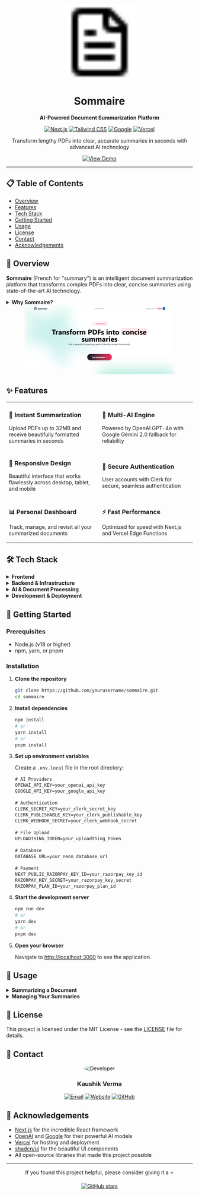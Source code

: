 <div align="center">
  <img src="public/logo.png" alt="Sommaire Logo" width="200"/>
  <h1>Sommaire</h1>
  <p><strong>AI-Powered Document Summarization Platform</strong></p>
  
  [![Next.js](https://img.shields.io/badge/Next.js-15-black?style=for-the-badge&logo=next.js)](https://nextjs.org/)
  [![Tailwind CSS](https://img.shields.io/badge/Tailwind-4-38B2AC?style=for-the-badge&logo=tailwind-css)](https://tailwindcss.com/)
  [![Google](https://img.shields.io/badge/Google-Gemini--2.0-4285F4?style=for-the-badge&logo=google)](https://ai.google.dev/)
  [![Vercel](https://img.shields.io/badge/Vercel-Deployed-000000?style=for-the-badge&logo=vercel)](https://sommaire-kv.vercel.app)
  
  <p>Transform lengthy PDFs into clear, accurate summaries in seconds with advanced AI technology</p>
  
  <a href="https://sommaire-kv.vercel.app" target="_blank">
    <img src="https://img.shields.io/badge/View_Demo-Visit_Site-FF4785?style=for-the-badge" alt="View Demo" />
  </a>
</div>

---

## 📋 Table of Contents

- [Overview](#-overview)
- [Features](#-features)
- [Tech Stack](#-tech-stack)
- [Getting Started](#-getting-started)
- [Usage](#-usage)
- [License](#-license)
- [Contact](#-contact)
- [Acknowledgements](#-acknowledgements)

## 🎯 Overview

**Sommaire** (French for "summary") is an intelligent document summarization platform that transforms complex PDFs into clear, concise summaries using state-of-the-art AI technology. 

<details>
<summary><strong>Why Sommaire?</strong></summary>
<br>

- **Save Time**: Extract key insights from lengthy documents in seconds
- **Improve Comprehension**: Get the essential information in an easy-to-digest format
- **Boost Productivity**: Focus on what matters most in your reading materials
- **Enhance Learning**: Quickly grasp complex concepts from academic papers and textbooks
- **Make Better Decisions**: Get the information you need without wading through pages of text

</details>

<div align="center">
  <img src="public/sommaire.png" alt="Sommaire Screenshot" width="80%" />
</div>

## ✨ Features

<table>
  <tr>
    <td width="50%">
      <h3>🚀 Instant Summarization</h3>
      <p>Upload PDFs up to 32MB and receive beautifully formatted summaries in seconds</p>
    </td>
    <td width="50%">
      <h3>🧠 Multi-AI Engine</h3>
      <p>Powered by OpenAI GPT-4o with Google Gemini 2.0 fallback for reliability</p>
    </td>
  </tr>
  <tr>
    <td width="50%">
      <h3>📱 Responsive Design</h3>
      <p>Beautiful interface that works flawlessly across desktop, tablet, and mobile</p>
    </td>
    <td width="50%">
      <h3>🔐 Secure Authentication</h3>
      <p>User accounts with Clerk for secure, seamless authentication</p>
    </td>
  </tr>
  <tr>
    <td width="50%">
      <h3>📊 Personal Dashboard</h3>
      <p>Track, manage, and revisit all your summarized documents</p>
    </td>
     <td width="50%">
      <h3>⚡ Fast Performance</h3>
      <p>Optimized for speed with Next.js and Vercel Edge Functions</p>
    </td>
  </tr>
</table>

## 🛠️ Tech Stack

<details>
<summary><strong>Frontend</strong></summary>
<br>

- **Framework**: [Next.js 15](https://nextjs.org/) with React 19
- **Styling**: 
  - [Tailwind CSS 4](https://tailwindcss.com/) for utility-first CSS
  - [shadcn/ui](https://ui.shadcn.com/) for accessible, customizable UI components
- **UI Components**:
  - [Radix UI](https://www.radix-ui.com/) for accessible primitives
  - [Lucide React](https://lucide.dev/) for beautiful SVG icons
  - [Sonner](https://sonner.emilkowal.ski/) for toast notifications
  - [Next Themes](https://github.com/pacocoursey/next-themes) for theme management
- **Animations**: Custom animations with [Motion](https://motion.dev/)
- **Typography**: Source Sans 3 from Google Fonts

</details>

<details>
<summary><strong>Backend & Infrastructure</strong></summary>
<br>

- **Runtime**: Next.js App Router with Server Components and Server Actions
- **Authentication**: [Clerk](https://clerk.dev/) for user management and authentication
- **Database**: 
  - [Neon Database](https://neon.tech/) (PostgreSQL) for serverless SQL storage
  - Connection via `@neondatabase/serverless`
- **File Handling**: 
  - [UploadThing](https://uploadthing.com/) for secure file uploads and storage
  - PDF-parse for document text extraction

</details>

<details>
<summary><strong>AI & Document Processing</strong></summary>
<br>

- **AI Integration**: 
  - [Google Generative AI](https://ai.google.dev/) with Gemini 2.0 Flash as primary model
  - [OpenAI API](https://openai.com/blog/openai-api) with GPT-4o model as fallback
- **Document Processing**:
  - [LangChain](https://js.langchain.com/) for document loading and text extraction
  - Custom prompt engineering for optimal summarization results
  - Automatic fallback between AI providers for reliability

</details>

<details>
<summary><strong>Development & Deployment</strong></summary>
<br>

- **Language**: JavaScript with TypeScript support
- **Type Safety**: 
  - TypeScript for type checking
  - Zod for runtime validation
- **Code Quality**:
  - Prettier with Tailwind plugin
  - ESLint for code linting
- **Build Tools**: Turbopack for faster development builds
- **Deployment**: [Vercel](https://vercel.com) for production hosting

</details>

## 🚀 Getting Started

### Prerequisites

- Node.js (v18 or higher)
- npm, yarn, or pnpm

### Installation

1. **Clone the repository**

   ```bash
   git clone https://github.com/yourusername/sommaire.git
   cd sommaire
   ```

2. **Install dependencies**

   ```bash
   npm install
   # or
   yarn install
   # or
   pnpm install
   ```

3. **Set up environment variables**

   Create a `.env.local` file in the root directory:

   ```env
   # AI Providers
   OPENAI_API_KEY=your_openai_api_key
   GOOGLE_API_KEY=your_google_api_key
   
   # Authentication
   CLERK_SECRET_KEY=your_clerk_secret_key
   CLERK_PUBLISHABLE_KEY=your_clerk_publishable_key
   CLERK_WEBHOOK_SECRET=your_clerk_webhook_secret
   
   # File Upload
   UPLOADTHING_TOKEN=your_uploadthing_token
   
   # Database
   DATABASE_URL=your_neon_database_url

   # Payment
   NEXT_PUBLIC_RAZORPAY_KEY_ID=your_razorpay_key_id
   RAZORPAY_KEY_SECRET=your_razorpay_key_secret
   RAZORPAY_PLAN_ID=your_razorpay_plan_id
   ```

4. **Start the development server**

   ```bash
   npm run dev
   # or
   yarn dev
   # or
   pnpm dev
   ```

5. **Open your browser**

   Navigate to [http://localhost:3000](http://localhost:3000) to see the application.

## 📝 Usage

<details>
<summary><strong>Summarizing a Document</strong></summary>
<br>

1. **Sign in** to your Sommaire account
2. Click on the **Upload** button in the navigation
3. Wait while our AI processes your document
4. View your **beautifully formatted summary** with key insights
5. **Save** your summary

</details>

<details>
<summary><strong>Managing Your Summaries</strong></summary>
<br>

1. Navigate to your **Dashboard**
2. View all your previously summarized documents
3. Click on any summary to view the full details
4. Use the **delete** option to remove unwanted summaries

</details>

## 📄 License

This project is licensed under the MIT License - see the [LICENSE](LICENSE) file for details.

## 👤 Contact

<div align="center">
  <img src="https://github.com/kaushik-2318.png" alt="Developer" width="100" style="border-radius:50%"/>
  <h3>Kaushik Verma</h3>
  
  [![Email](https://img.shields.io/badge/Email-kauhsikverma321%40gmail.com-EA4335?style=for-the-badge&logo=gmail)](mailto:kauhsikverma321@gmail.com)
  [![Website](https://img.shields.io/badge/Website-kaushikverma.me-000000?style=for-the-badge&logo=vercel)](https://kaushikverma.me/)
  [![GitHub](https://img.shields.io/badge/GitHub-kaushik-2318-181717?style=for-the-badge&logo=github)](https://github.com/kaushik-2318)
</div>

## 🙏 Acknowledgements

- [Next.js](https://nextjs.org/) for the incredible React framework
- [OpenAI](https://openai.com/) and [Google](https://ai.google.dev/) for their powerful AI models
- [Vercel](https://vercel.com/) for hosting and deployment
- [shadcn/ui](https://ui.shadcn.com/) for the beautiful UI components
- All open-source libraries that made this project possible

---

<div align="center">
  <p>If you found this project helpful, please consider giving it a ⭐️</p>
  
  [![GitHub stars](https://img.shields.io/github/stars/kaushik-2318/sommaire?style=social)](https://github.com/kaushik-2318/sommaire)
</div>